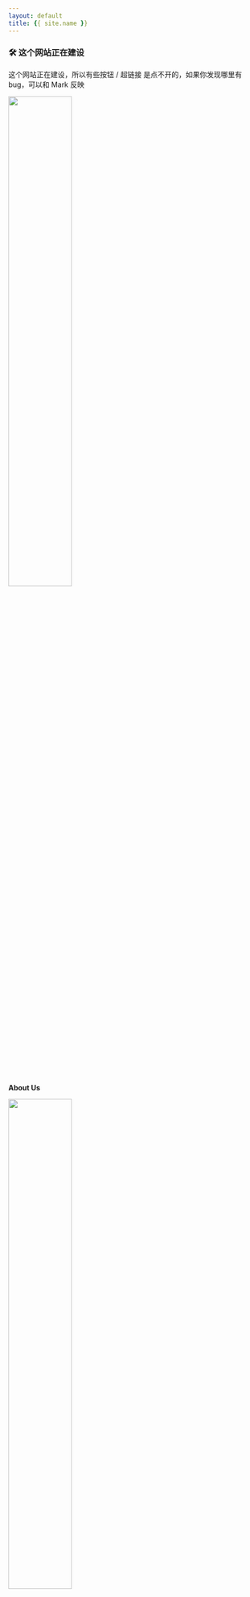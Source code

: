 ```yaml
---
layout: default
title: {{ site.name }}
---
```


<div class="info">
  <h3>🛠 这个网站正在建设</h3>
  <p>这个网站正在建设，所以有些按钮 / 超链接 是点不开的，如果你发现哪里有bug，可以和 Mark 反映</p>
</div>

<div class="card-box">
  <div class="card" onClick="window.location.href='{{ site.baseurl }}/secondary-pages/2021/01/26/About-Us.html'">
    <img src="{{ site.baseurl }}/assets/aboutUs.svg" height="50%" width="50%"/>
    <p><strong>About Us</strong></p>
  </div>

  <div class="card">
    <img src="{{ site.baseurl }}/assets/toBeginners.svg" height="50%" width="50%"/>
    <p><strong>For Beginners</strong></p>
  </div>

  <div class="card" onClick="window.location.href='{{ site.baseurl }}/secondary-pages/2021/01/26/Competitions.html'">
    <img src="{{ site.baseurl }}/assets/competition.svg" height="50%" width="50%"/>
    <p><strong>Competition</strong></p>
  </div>

  <div class="card">
    <img src="{{ site.baseurl }}/assets/bookSharing.svg" height="50%" width="50%"/>
    <p><strong>Book Sharing</strong></p>
  </div>

  <div class="card">
    <img src="{{ site.baseurl }}/assets/notes.svg" height="50%" width="50%"/>
    <p><strong>Notes</strong></p>
  </div>

  <div class="card" onClick="window.location.href='{{ site.baseurl }}/secondary-pages/2021/01/26/Schedule.html'">
    <img src="{{ site.baseurl }}/assets/meetTA.svg" height="50%" width="50%"/>
    <p><strong>Schedule</strong></p>
  </div>

  <div class="card" onClick="window.location.href='{{ site.baseurl }}/secondary-pages/2021/01/26/All-Posts.html'">
    <img src="{{ site.baseurl }}/assets/column.svg" height="50%" width="50%"/>
    <p><strong>Posts</strong></p>
  </div>
  
  <div class="card" onClick="window.location.href='{{ site.baseurl }}/secondary-pages/2021/01/26/Discussion.html'">
    <img src="{{ site.baseurl }}/assets/discuss.svg" height="50%" width="50%"/>
    <p><strong>Feedback & Discuss</strong></p>
  </div>
</div>

---

